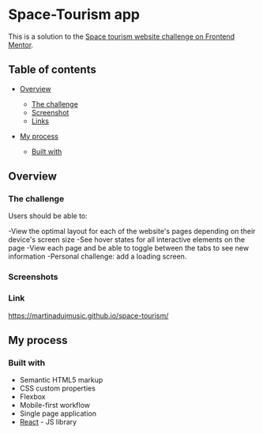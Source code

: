 # Space-Tourism app

This is a solution to the [Space tourism website challenge on Frontend Mentor](https://www.frontendmentor.io/challenges/space-tourism-multipage-website-gRWj1URZ3).

## Table of contents

- [Overview](#overview)

  - [The challenge](#the-challenge)
  - [Screenshot](#screenshot)
  - [Links](#links)

- [My process](#my-process)
  - [Built with](#built-with)

## Overview

### The challenge

Users should be able to:

-View the optimal layout for each of the website's pages depending on their device's screen size
-See hover states for all interactive elements on the page
-View each page and be able to toggle between the tabs to see new information
-Personal challenge: add a loading screen.

### Screenshots


### Link

https://martinadujmusic.github.io/space-tourism/

## My process

### Built with

- Semantic HTML5 markup
- CSS custom properties
- Flexbox
- Mobile-first workflow
- Single page application
- [React](https://react.dev/) - JS library
  


